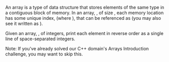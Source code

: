 An array is a type of data structure that stores elements of the same type in a contiguous block of memory. In an array, , of size , each memory location has some unique index,  (where ), that can be referenced as  (you may also see it written as ).

Given an array, , of  integers, print each element in reverse order as a single line of space-separated integers.

Note: If you've already solved our C++ domain's Arrays Introduction challenge, you may want to skip this.
